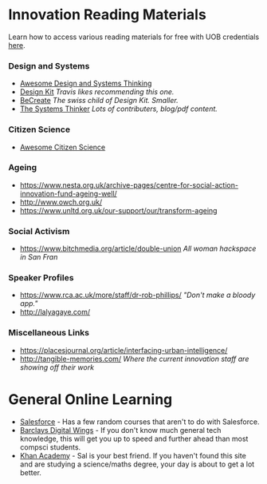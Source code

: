 # Innovation Reading Materials
Learn how to access various reading materials for free with UOB credentials [here](http://www.bristol.ac.uk/library/find/access-eresources/).

### Design and Systems
- [Awesome Design and Systems Thinking](https://github.com/robinstickel/awesome-design-principles#readme)
- [Design Kit](http://www.designkit.org/) *Travis likes recommending this one.*
- [BeCreate](http://www.becreate.ch/en/methods.aspx) *The swiss child of Design Kit. Smaller.*
- [The Systems Thinker](https://thesystemsthinker.com/) *Lots of contributers, blog/pdf content.*

### Citizen Science
- [Awesome Citizen Science](https://github.com/dylanrees/citizen-science#readme)

### Ageing
- https://www.nesta.org.uk/archive-pages/centre-for-social-action-innovation-fund-ageing-well/
- http://www.owch.org.uk/
- https://www.unltd.org.uk/our-support/our/transform-ageing

### Social Activism
- https://www.bitchmedia.org/article/double-union *All woman hackspace in San Fran*

### Speaker Profiles
- https://www.rca.ac.uk/more/staff/dr-rob-phillips/ *"Don't make a bloody app."*
- http://lalyagaye.com/ 

### Miscellaneous Links 
 - https://placesjournal.org/article/interfacing-urban-intelligence/
 - http://tangible-memories.com/ *Where the current innovation staff are showing off their work*


# General Online Learning
 - [Salesforce](https://trailhead.salesforce.com/en/home) - Has a few random courses that aren't to do with Salesforce.
 - [Barclays Digital Wings](https://digital.wings.uk.barclays/for-everyone) - If you don't know much general tech knowledge, this will get you up to speed and further ahead than most compsci students.
 - [Khan Academy](https://www.khanacademy.org/) - Sal is your best friend. If you haven't found this site and are studying a science/maths degree, your day is about to get a lot better.
